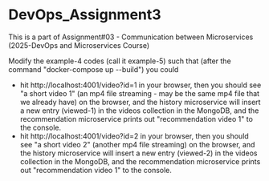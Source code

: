 # DevOps_Assignment3
This is a part of Assignment#03 - Communication between Microservices (2025-DevOps and Microservices Course)

Modify the example-4 codes (call it example-5) such that (after the command "docker-compose up --build") you could 
- hit http://localhost:4001/video?id=1 in your browser, then you should see "a short video 1" (an mp4 file streaming - may be the same mp4 file that we already have) on the browser, and the history microservice will insert a new entry (viewed-1) in the videos collection in the MongoDB, and the recommendation microservice prints out "recommendation video 1" to the console.
- hit http://localhost:4001/video?id=2 in your browser, then you should see "a short video 2" (another mp4 file streaming) on the browser, and the history microservice will insert a new entry (viewed-2) in the videos collection in the MongoDB, and the recommendation microservice prints out "recommendation video 1" to the console.
